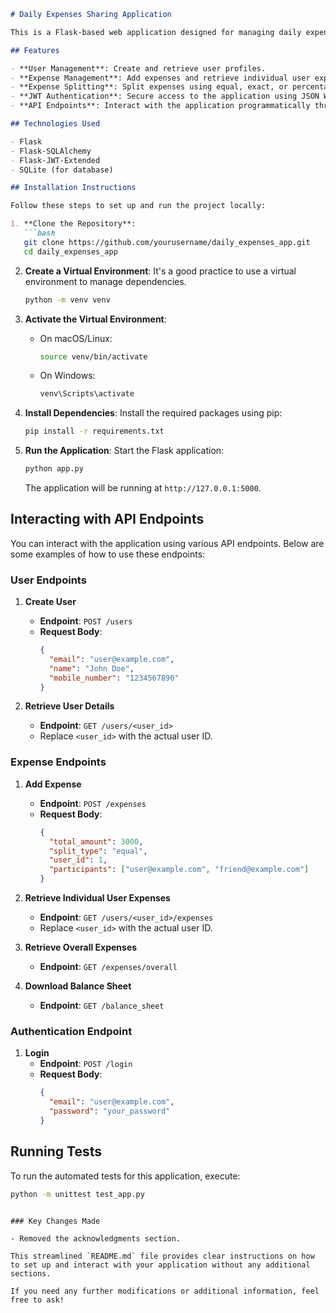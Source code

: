 

```markdown
# Daily Expenses Sharing Application

This is a Flask-based web application designed for managing daily expenses and sharing costs among users. Users can add expenses, split them in various ways, and keep track of their financial contributions.

## Features

- **User Management**: Create and retrieve user profiles.
- **Expense Management**: Add expenses and retrieve individual user expenses.
- **Expense Splitting**: Split expenses using equal, exact, or percentage methods.
- **JWT Authentication**: Secure access to the application using JSON Web Tokens (JWT).
- **API Endpoints**: Interact with the application programmatically through RESTful API endpoints.

## Technologies Used

- Flask
- Flask-SQLAlchemy
- Flask-JWT-Extended
- SQLite (for database)

## Installation Instructions

Follow these steps to set up and run the project locally:

1. **Clone the Repository**:
   ```bash
   git clone https://github.com/yourusername/daily_expenses_app.git
   cd daily_expenses_app
   ```

2. **Create a Virtual Environment**:
   It's a good practice to use a virtual environment to manage dependencies.
   ```bash
   python -m venv venv
   ```

3. **Activate the Virtual Environment**:
   - On macOS/Linux:
     ```bash
     source venv/bin/activate
     ```
   - On Windows:
     ```bash
     venv\Scripts\activate
     ```

4. **Install Dependencies**:
   Install the required packages using pip:
   ```bash
   pip install -r requirements.txt
   ```

5. **Run the Application**:
   Start the Flask application:
   ```bash
   python app.py
   ```
   The application will be running at `http://127.0.0.1:5000`.

## Interacting with API Endpoints

You can interact with the application using various API endpoints. Below are some examples of how to use these endpoints:

### User Endpoints

1. **Create User**
   - **Endpoint**: `POST /users`
   - **Request Body**:
     ```json
     {
       "email": "user@example.com",
       "name": "John Doe",
       "mobile_number": "1234567890"
     }
     ```

2. **Retrieve User Details**
   - **Endpoint**: `GET /users/<user_id>`
   - Replace `<user_id>` with the actual user ID.

### Expense Endpoints

1. **Add Expense**
   - **Endpoint**: `POST /expenses`
   - **Request Body**:
     ```json
     {
       "total_amount": 3000,
       "split_type": "equal",
       "user_id": 1,
       "participants": ["user@example.com", "friend@example.com"]
     }
     ```

2. **Retrieve Individual User Expenses**
   - **Endpoint**: `GET /users/<user_id>/expenses`
   - Replace `<user_id>` with the actual user ID.

3. **Retrieve Overall Expenses**
   - **Endpoint**: `GET /expenses/overall`

4. **Download Balance Sheet**
   - **Endpoint**: `GET /balance_sheet`

### Authentication Endpoint

1. **Login**
   - **Endpoint**: `POST /login`
   - **Request Body**:
     ```json
     {
       "email": "user@example.com",
       "password": "your_password"
     }
     ```

## Running Tests

To run the automated tests for this application, execute:
```bash
python -m unittest test_app.py
```

```

### Key Changes Made

- Removed the acknowledgments section.

This streamlined `README.md` file provides clear instructions on how to set up and interact with your application without any additional sections.

If you need any further modifications or additional information, feel free to ask!
